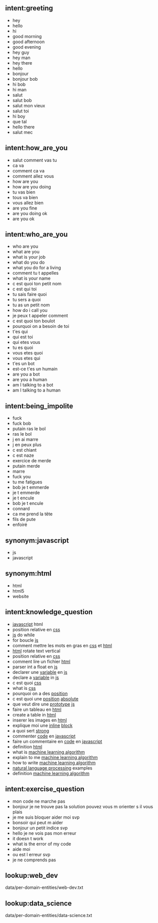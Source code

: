 ## intent:greeting
- hey
- hello
- hi
- good morning
- good afternoon
- good evening
- hey guy
- hey man
- hey there
- hello
- bonjour
- bonjour bob
- hi bob
- hi man
- salut
- salut bob
- salut mon vieux
- salut toi
- hi boy
- que tal
- hello there
- salut mec

## intent:how_are_you
- salut comment vas tu
- ca va
- comment ca va
- comment allez vous
- how are you
- how are you doing
- tu vas bien
- tous va bien
- vous allez bien
- are you fine
- are you doing ok
- are you ok

## intent:who_are_you
- who are you
- what are you
- what is your job
- what do you do
- what you do for a living
- comment tu t appelles
- what is your name
- c est quoi ton petit nom
- c est qui toi
- tu sais faire quoi
- tu sers a quoi
- tu as un petit nom
- how do i call you
- je peux t appeler comment
- c est quoi ton boulot
- pourquoi on a besoin de toi
- t'es qui 
- qui est toi
- qui etes vous
- tu es quoi
- vous etes quoi
- vous etes qui
- t'es un bot
- est-ce t'es un humain
- are you a bot
- are you a human
- am I talking to a bot
- am I talking to a human

## intent:being_impolite
- fuck 
- fuck bob
- putain ras le bol
- ras le bol
- j en ai marre
- j en peux plus
- c est chiant
- c est naze
- exercice de merde
- putain merde
- marre
- fuck you
- tu me fatigues
- bob je t emmerde
- je t emmerde
- je t encule
- bob je t encule
- connard
- ca me prend la tête
- fils de pute
- enfoiré

## synonym:javascript
- js
- javascript

## synonym:html
- html
- html5
- website

## intent:knowledge_question
- [javascript](javascript) html
- position relative en [css](web_dev)
- [js](javascript) do while 
- for boucle [js](javascript)
- comment mettre les mots en gras en [css](web_dev) et [html](html)
- [html](html) rotate text vertical
- position relative en [css](web_dev)
- comment lire un fichier [html](html)
- parser int a float en [js](javascript)
- declarer une [variable](web_dev) en [js](javascript)
- declare a [variable](web_dev) in [js](javascript)
- c est quoi [css](web_dev)
- what is [css](web_dev)
- pourquoi on a des [position](web_dev)
- c est quoi une [position](web_dev) [absolute](web_dev)
- que veut dire une [prototype](web_dev) [js](web_dev)
- faire un tableau en [html](web_dev)
- create a table in [html](web_dev)
- inserer les images en [html](web_dev)
- explique moi une [inline](web_dev) [block](web_dev)
- a quoi sert [strong](web_dev)
- commenter [code](web_dev) en [javascript](web_dev)
- faire un commentaire en [code](web_dev) en [javascript](web_dev)
- definition [html](web_dev)
- what is [machine learning algorithm](data_science)
- explain to me [machine learning algorithm](data_science)
- how to write [machine learning algorithm](data_science)
- [natural language processing](data_science) examples
- definition [machine learning algorithm](data_science)

## intent:exercise_question
- mon code ne marche pas
- bonjour je ne trouve pas la solution pouvez vous m orienter s il vous plais
- je me suis bloquer aider moi svp
- bonsoir qui peut m aider
- bonjour un petit indice svp
- hello je ne vois pas mon erreur
- it doesn t work
- what is the error of my code
- aide moi 
- ou est l erreur svp
- je ne comprends pas

## lookup:web_dev
data/per-domain-entities/web-dev.txt

## lookup:data_science
data/per-domain-entities/data-science.txt